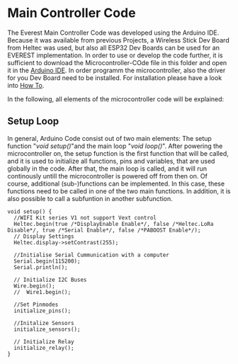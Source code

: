 # Main Controller Code

The Everest Main Controller Code was developed using the Arduino IDE. Because it was available from previous Projects, a Wireless Stick Dev Board from Heltec was used, but also all ESP32 Dev Boards can be used for an EVEREST implementation. In order to use or develop the code further, it is sufficient to download the Microcontroller-COde file in this folder and open it in the [Arduino IDE](https://www.arduino.cc/en/main/software). In order programm the microcontroller, also the driver for you Dev Board need to be installed. For installation please have a look into [How To](https://github.com/Spo-ck/EVEREST-Easy-Ventilator-for-Emergency-SItuations/tree/master/How%20to).

In the following, all elements of the microcontroller code will be explained:

## Setup Loop
In general, Arduino Code consist out of two main elements: The setup function "*void setup()*"and the main loop "*void loop()*". After powering the microcontroller on, the setup function is the first function that will be called, and it is used to initialize all functions, pins and variables, that are used globally in the code. After that, the main loop is called, and it will run continously untill the microcontroller is powered off from then on. Of course, additional (sub-)functions can be implemented. In this case, these functions need to be called in one of the two main functions. In addition, it is also possible to call a subfuntion in another subfunction.

    void setup() {
      //WIFI Kit series V1 not support Vext control
      Heltec.begin(true /*DisplayEnable Enable*/, false /*Heltec.LoRa Disable*/, true /*Serial Enable*/, false /*PABOOST Enable*/);
      // Display Settings
      Heltec.display->setContrast(255);

      //Initialise Serial Cummunication with a computer
      Serial.begin(115200);
      Serial.println();

      // Initialize I2C Buses
      Wire.begin();
      //  Wire1.begin();

      //Set Pinmodes
      initialize_pins();
  
      //Initalize Sensors
      initialize_sensors();

      // Initialize Relay
      initialize_relay();
    }
